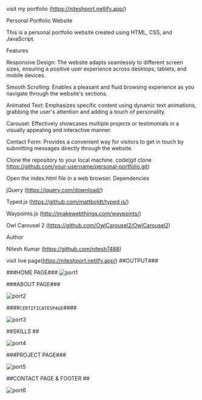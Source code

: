 visit my portfolio (https://niteshport.netlify.app/)
   
   Personal Portfolio Website

This is a personal portfolio website created using HTML, CSS, and JavaScript.

Features

Responsive Design: The website adapts seamlessly to different screen sizes, ensuring a positive user experience across desktops, tablets, and mobile devices.

Smooth Scrolling: Enables a pleasant and fluid browsing experience as you navigate through the website's sections.

Animated Text: Emphasizes specific content using dynamic text animations, grabbing the user's attention and adding a touch of personality.

Carousel: Effectively showcases multiple projects or testimonials in a visually appealing and interactive manner.

Contact Form: Provides a convenient way for visitors to get in touch by submitting messages directly through the website.


Clone the repository to your local machine.
code(git clone https://github.com/your-username/personal-portfolio.git)

Open the index.html file in a web browser.
Dependencies

jQuery (https://jquery.com/download/)

Typed.js (https://github.com/mattboldt/typed.js/)

Waypoints.js (http://imakewebthings.com/waypoints/)

Owl Carousel 2 (https://github.com/OwlCarousel2/OwlCarousel2)

Author

Nitesh Kumar (https://github.com/nitesh7488)

visit live page(https://niteshport.netlify.app/)
##OUTPUT###

###HOME PAGE###
 ![port1](https://github.com/nitesh7488/summer_portfolio_project/assets/120910923/9ab4128c-ddf1-4ed7-a84f-b96d102e3358)


###ABOUT PAGE###

 ![port2](https://github.com/nitesh7488/summer_portfolio_project/assets/120910923/db01acef-d232-407a-b78c-317eeb0b38f9)

####`CERTIFICATESPAGE`####
 
 ![port3](https://github.com/nitesh7488/summer_portfolio_project/assets/120910923/8aed23f0-5f9a-4bdd-8251-fcf53bced84e)

##SKILLS ##


 ![port4](https://github.com/nitesh7488/summer_portfolio_project/assets/120910923/22205413-000e-4ca3-a0ba-4697c9ec2527)

###PROJECT PAGE###

 ![port5](https://github.com/nitesh7488/summer_portfolio_project/assets/120910923/94688347-dd85-43a1-b89b-94d644a0ea72)


##CONTACT PAGE & FOOTER ##

 ![port6](https://github.com/nitesh7488/summer_portfolio_project/assets/120910923/00660bcd-494b-4a0a-839e-bf44c7ce4de7)





